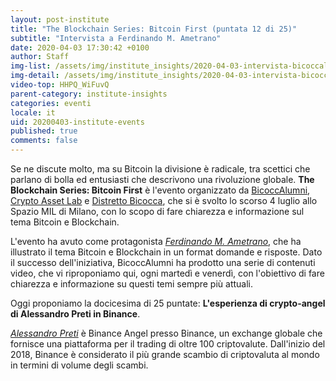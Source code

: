 ```yaml
---
layout: post-institute
title: "The Blockchain Series: Bitcoin First (puntata 12 di 25)"
subtitle: "Intervista a Ferdinando M. Ametrano"
date: 2020-04-03 17:30:42 +0100
author: Staff
img-list: /assets/img/institute_insights/2020-04-03-intervista-bicoccalumni-thumb.png
img-detail: /assets/img/institute_insights/2020-04-03-intervista-bicoccalumni-thumb.png
video-top: HHPQ_WiFuvQ
parent-category: institute-insights
categories: eventi
locale: it
uid: 20200403-institute-events
published: true
comments: false
---
```


Se ne discute molto, ma su Bitcoin la divisione è radicale, tra scettici che parlano di bolla ed entusiasti che descrivono una rivoluzione globale. **The Blockchain Series: Bitcoin First** è l'evento organizzato da [BicoccAlumni](https://www.bicoccalumni.it/), [Crypto Asset Lab](https://cryptoassetlab.diseade.unimib.it/) e [Distretto Bicocca](https://www.distrettobicocca.it/), che si è svolto lo scorso 4 luglio allo Spazio MIL di Milano, con lo scopo di fare chiarezza e informazione sul tema Bitcoin e Blockchain.

L'evento ha avuto come protagonista [*Ferdinando M. Ametrano*](https://www.ametrano.net), che ha illustrato il tema Bitcoin e Blockchain in un format domande e risposte. Dato il successo dell'iniziativa, BicoccAlumni ha prodotto una serie di contenuti video, che vi riproponiamo qui, ogni martedì e venerdì, con l'obiettivo di fare chiarezza e informazione su questi temi sempre più attuali.

Oggi proponiamo la docicesima di 25 puntate: **L'esperienza di crypto-angel di Alessandro Preti in Binance**.

[*Alessandro Preti*](https://www.linkedin.com/in/alessandro-preti-3a685988/?originalSubdomain=it) è Binance Angel presso Binance, un exchange globale che fornisce una piattaforma per il trading di oltre 100 criptovalute. Dall'inizio del 2018, Binance è considerato il più grande scambio di criptovaluta al mondo in termini di volume degli scambi.
